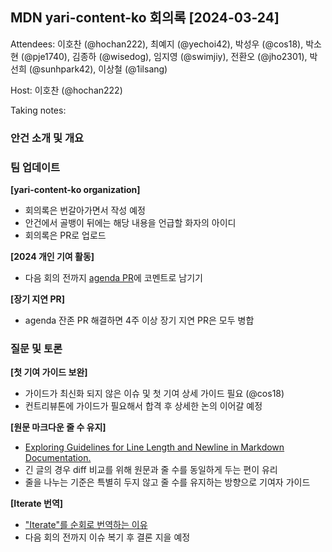 ## MDN yari-content-ko 회의록 [2024-03-24]

Attendees: 이호찬 (@hochan222), 최예지 (@yechoi42), 박성우 (@cos18), 박소현 (@pje1740), 김종하 (@wisedog), 임지영 (@swimjiy), 전환오 (@jho2301), 박선희 (@sunhpark42), 이상철 (@1ilsang)

Host: 이호찬 (@hochan222)

Taking notes:

### 안건 소개 및 개요

### 팀 업데이트

**[yari-content-ko organization]**

- 회의록은 번갈아가면서 작성 예정
- 안건에서 골뱅이 뒤에는 해당 내용을 언급할 화자의 아이디
- 회의록은 PR로 업로드

**[2024 개인 기여 활동]**

- 다음 회의 전까지 [agenda PR](https://github.com/yari-content-ko/meetings/pull/1)에 코멘트로 남기기

**[장기 지연 PR]**

- agenda 잔존 PR 해결하면 4주 이상 장기 지연 PR은 모두 병합

### 질문 및 토론

**[첫 기여 가이드 보완]**

- 가이드가 최신화 되지 않은 이슈 및 첫 기여 상세 가이드 필요 (@cos18)
- 컨트리뷰톤에 가이드가 필요해서 합격 후 상세한 논의 이어갈 예정

**[원문 마크다운 줄 수 유지]**

- [Exploring Guidelines for Line Length and Newline in Markdown Documentation.](https://github.com/orgs/mdn/discussions/655)
- 긴 글의 경우 diff 비교를 위해 원문과 줄 수를 동일하게 두는 편이 유리
- 줄을 나누는 기준은 특별히 두지 않고 줄 수를 유지하는 방향으로 기여자 가이드

**[Iterate 번역]**

- ["Iterate"를 순회로 번역하는 이유](https://github.com/mdn/translated-content/issues/14044)
- 다음 회의 전까지 이슈 복기 후 결론 지을 예정
